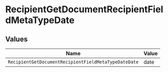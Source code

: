 # RecipientGetDocumentRecipientFieldMetaTypeDate


## Values

| Name                                                 | Value                                                |
| ---------------------------------------------------- | ---------------------------------------------------- |
| `RecipientGetDocumentRecipientFieldMetaTypeDateDate` | date                                                 |